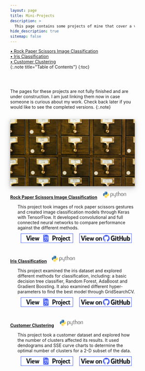 ```yaml
---
layout: page
title: Mini-Projects
description: >
  This page contains some projects of mine that cover a variety of topics, but are smaller in scale
hide_description: true
sitemap: false
---
```


<style>

.banner {
  box-shadow: 0 4px 8px 0 rgba(0, 0, 0, 0.2), 0 6px 20px 0 rgba(0, 0, 0, 0.19);
  center;
}

.justify {
  text-align: justify;
}

.center {
  display: block;
  margin-left: auto;
  margin-right: auto;
  width: 50%;
}

* {
  box-sizing: border-box;
}

.column25 {
  float: left;
  width: 25%;
  padding: 10px;
}

.column30 {
  float: left;
  width: 30%;
  padding: 10px;
}

.column40 {
  float: left;
  width: 40%;
  padding: 10px;
}

.column50 {
  float: left;
  width: 50%;
  padding: 10px;
}

.column60 {
  float: left;
  width: 60%;
  padding: 10px;
}

.column70 {
  float: left;
  width: 70%;
  padding: 10px;
}

.column75 {
  float: left;
  width: 75%;
  padding: 10px;
}

.row:after {
  content: "";
  display: table;
  clear: both;
}

@media screen and (max-width: 600px) {
  .column25 {
    width: 100%;
  }
  .column30 {
    width: 100%;
  }
  .column40 {
    width: 100%;
  }
  .column50 {
    width: 100%;
  }
  .column60 {
    width: 100%;
  }
  .column70 {
    width: 100%;
  }
  .column75 {
    width: 100%;
  }
}

.button {
  display: block;
  margin-left: auto;
  margin-right: auto;
  center;
  width: 175px;
}

.button:hover{
  position: relative;
  top: -1px;
  box-shadow: 0 4px 8px 0 rgba(0, 0, 0, 0.15), 0 6px 10px 0 rgba(0, 0, 0, 0.15);
}


</style>

[&bull; Rock Paper Scissors Image Classification](#rps)<br>
[&bull; Iris Classification](#Iris)<br>
[&bull; Customer Clustering](#customer)<br>
{:.note title="Table of Contents"}
{:toc}

<br><br>

The pages for these projects are not fully finished and are under construction. I am just linking them now in case someone is curious about my work. Check back later if you would like to see the completed versions.
{:.note}

<br>


<img src="/assets/img/miniprojects/miniprojects_cover.jpg"  alt="Mini-Projects" class="banner">




<br>

<a class="anchor" id="rps"></a>
<p style="display: inline;">
  <b>
  <a href="/portfolio/miniprojects/rps_classification/">Rock Paper Scissors Image Classification</a>
  </b> &nbsp;&nbsp;&nbsp;
  <img src="/assets/icons/python.png" width="75">
  <ul><li style="list-style-type: none;">
  This project took images of rock paper scissors gestures and created image classification models  through Keras with TensorFlow. It developed convolutional and full connected neural networks to compare performance against the different methods.
  <div class="row">
    <div class="column50">
      <a href="/portfolio/miniprojects/rps_classification/">
        <img src="/assets/img/project_button.png" alt="View Project" class="button">
      </a>
    </div>
    <div class="column50">
      <a href="https://github.com/ryanlonergan/portfolio_repo/tree/master/rps_classification" target="_blank">
        <img src="/assets/img/github_button.png" class="button" alt="View on GitHub">
      </a>
    </div>
  </div>
</li></ul></p>

<br>

<p style="display: inline;">
  <b>
  <a href="/portfolio/miniprojects/iris_classification/">Iris Classification</a>
  &nbsp;&nbsp;&nbsp;
  <img src="/assets/icons/python.png" width="75">
  </b>
  <ul><li style="list-style-type: none;">
    This project examined the iris dataset and explored different methods for classification, including: a basic decision tree classifier, Random Forest, AdaBoost and Gradient Boosting. It also examined different hyper-parameters to find the best model through GridSearchCV.
  <div class="row">
    <div class="column50">
      <a href="/portfolio/miniprojects/iris_classification/">
        <img src="/assets/img/project_button.png" alt="View Project" class="button">
      </a>
    </div>
    <div class="column50">
      <a href="https://github.com/ryanlonergan/portfolio_repo/tree/master/iris_classification" target="_blank">
        <img src="/assets/img/github_button.png" class="button" alt="View on GitHub">
      </a>
    </div>
  </div>
</li></ul></p>

<br>

<p style="display: inline;">
  <b>
  <a href="/portfolio/miniprojects/customer_clustering/">Customer Clustering</a>
  </b> &nbsp;&nbsp;&nbsp;
  <img src="/assets/icons/python.png" width="75">
  <ul><li style="list-style-type: none;">
  This project took a customer dataset and explored how the number of clusters affected its results. It used dendograms and SSE curve charts to determine the optimal number of clusters for a 2-D subset of the data.
  <div class="row">
    <div class="column50">
      <a href="/portfolio/miniprojects/customer_classification/">
        <img src="/assets/img/project_button.png" alt="View Project" class="button">
      </a>
    </div>
    <div class="column50">
      <a href="https://github.com/ryanlonergan/portfolio_repo/tree/master/customer_clustering" target="_blank">
        <img src="/assets/img/github_button.png" width="200" class="button" alt="View on GitHub">
      </a>
   </div>
  </div>
